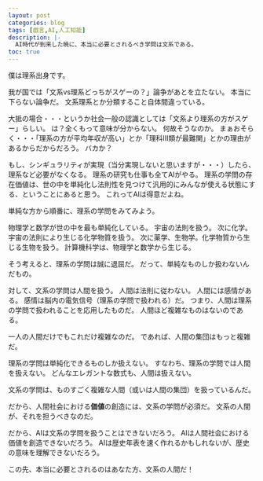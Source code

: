 ```yaml
---
layout: post
categories: blog
tags: [戯言,AI,人工知能]
description: |-
  AI時代が到来した暁に、本当に必要とされるべき学問は文系である。
toc: true
---
```


僕は理系出身です。

我が国では「文系vs理系どっちがスゲーの？」論争があとを立たない。
本当に下らない論争だ。
文系理系とか分類すること自体間違っている。

大抵の場合・・・というか社会一般の認識としては「文系より理系の方がスゲー」らしい。
は？全くもって意味が分からない。
何故そうなのか。
まぁおそらく・・・「理系の方が平均年収が高い」とか「理科Ⅲ類が最難関」とかの理由があるからだからだろう。
バカか？

もし、シンギュラリティが実現（当分実現しないと思いますが・・・）したら、理系など必要がなくなる。
理系の研究も仕事も全てAIがやる。
理系の学問の存在価値は、世の中を単純化し法則性を見つけて汎用的にみんなが使える状態にする、ということにあると思う。
これってAIは得意だよね。

単純な方から順番に、理系の学問をみてみよう。

物理学と数学が世の中を最も単純化している。
宇宙の法則を扱う。
次に化学。宇宙の法則により生じる化学物質を扱う。
次に薬学、生物学。化学物質から生じる生物を扱う。
計算機科学は、物理学と数学から生じる。

そう考えると、理系の学問は誠に退屈だ。
だって、単純なものしか扱わないんだもの。

対して、文系の学問は人間を扱う。
人間は法則に従わない。
人間には感情がある。
感情は脳内の電気信号（理系の学問で扱われる）だ。
つまり、人間は理系の学問で扱われることを応用したものだ。
人間ほど複雑なものはないのである。

一人の人間だけでもこれだけ複雑なのだ。
であれば、人間の集団はもっと複雑だ。

理系の学問は単純化できるものしか扱えない。
すなわち、理系の学問では人間を扱えない。
どんなエレガントな数式も、人間は扱えない。

文系の学問は、ものすごく複雑な人間（或いは人間の集団）を扱っているんだ。

だから、人間社会における**価値**の創造には、文系の学問が必須だ。
文系の人間が、それを担うべきなのだ。

だから、AIは文系の学問を扱うことはできないだろう。
AIは人間社会における価値を創造できないだろう。
AIは歴史年表を速く作れるかもしれないが、歴史の意味を理解できないだろう。

この先、本当に必要とされるのはあなた方、文系の人間だ！
